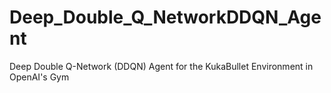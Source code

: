 # Deep_Double_Q_NetworkDDQN_Agent
Deep Double Q-Network (DDQN) Agent for the KukaBullet Environment in OpenAI's Gym
